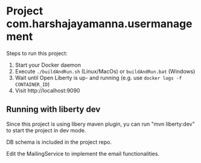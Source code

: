 # Project com.harshajayamanna.usermanagement

Steps to run this project:

1. Start your Docker daemon
2. Execute `./buildAndRun.sh` (Linux/MacOs) or `buildAndRun.bat` (Windows)
3. Wait until Open Liberty is up- and running (e.g. use `docker logs -f CONTAINER_ID`)
4. Visit http://localhost:9090

## Running with liberty dev

Since this project is using libery maven plugin, yu can run "mvn liberty:dev" to start the project in dev mode.


DB schema is included in the project repo.

Edit the MailingService to implement the email functionalities.